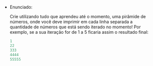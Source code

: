 - Enunciado:
    
    Crie utilizando tudo que aprendeu até o momento, uma pirâmide de números, onde você deve imprimir em cada linha separada a quantidade de números que está sendo iterado no momento! Por exemplo, se a sua iteração for de 1 a 5 ficaria assim o resultado final:
    ```java
    1
    22
    333
    4444
    55555
    ```